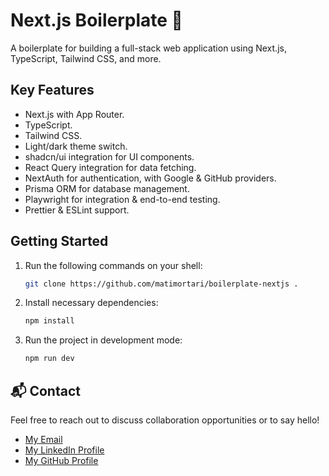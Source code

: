 # Next.js Boilerplate 🚀

A boilerplate for building a full-stack web application using Next.js, TypeScript, Tailwind CSS, and more.

## Key Features

- Next.js with App Router.
- TypeScript.
- Tailwind CSS.
- Light/dark theme switch.
- shadcn/ui integration for UI components.
- React Query integration for data fetching.
- NextAuth for authentication, with Google & GitHub providers.
- Prisma ORM for database management.
- Playwright for integration & end-to-end testing.
- Prettier & ESLint support.

## Getting Started

1. Run the following commands on your shell:

   ```bash
   git clone https://github.com/matimortari/boilerplate-nextjs .
   ```

2. Install necessary dependencies:

   ```bash
   npm install
   ```

3. Run the project in development mode:

   ```bash
   npm run dev
   ```

## 📬 Contact

Feel free to reach out to discuss collaboration opportunities or to say hello!

- [My Email](mailto:matheus.felipe.19rt@gmail.com)
- [My LinkedIn Profile](https://www.linkedin.com/in/matheus-mortari-19rt)
- [My GitHub Profile](https://github.com/matimortari)
